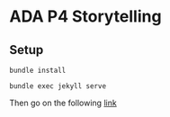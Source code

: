 # ADA P4 Storytelling

## Setup

`bundle install`

`bundle exec jekyll serve`

Then go on the following
[link](http://127.0.0.1:4000/ADA-Storytelling-les-fraises-tagada/) 
